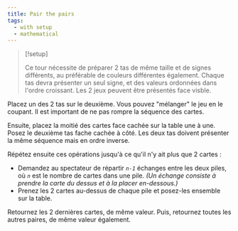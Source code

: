 ```yaml
---
title: Pair the pairs
tags:
  - with setup
  - mathematical
---
```


> [!setup]
>
> Ce tour nécessite de préparer 2 tas de même taille et de signes différents, au
> préférable de couleurs différentes également. Chaque tas devra présenter un
> seul signe, et des valeurs ordonnées dans l'ordre croissant. Les 2 jeux
> peuvent être présentés face visble.

Placez un des 2 tas sur le deuxième. Vous pouvez "mélanger" le jeu en le
coupant. Il est important de ne pas rompre la séquence des cartes.

Ensuite, placez la moitié des cartes face cachée sur la table une à une. Posez
le deuxième tas fache cachée à côté. Les deux tas doivent présenter la même
séquence mais en ordre inverse.

Répétez ensuite ces opérations jusqu'à ce qu'il n'y ait plus que 2 cartes :

- Demandez au spectateur de répartir _`n-1`_ échanges entre les deux piles, où
  _`n`_ est le nombre de cartes dans une pile. _(Un échange consiste à prendre
  la carte du dessus et à la placer en-dessous.)_
- Prenez les 2 cartes au-dessus de chaque pile et posez-les ensemble sur la
  table.

Retournez les 2 dernières cartes, de même valeur. Puis, retournez toutes les
autres paires, de même valeur également.
